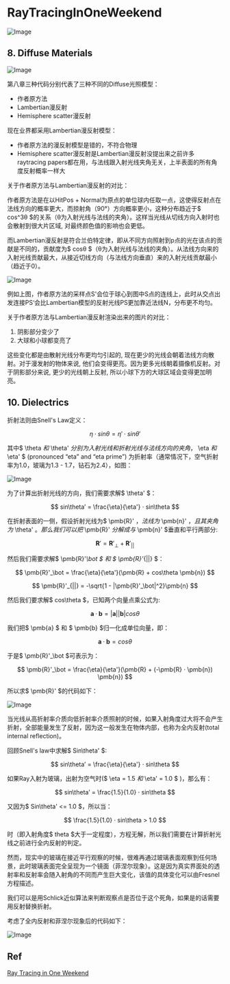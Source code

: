 # RayTracingInOneWeekend

![Image](https://github.com/Richbabe/RayTracingInOneWeekend/blob/main/Image/FinalResult.png?raw=true)

## 8. Diffuse Materials
![Image](https://github.com/Richbabe/RayTracingInOneWeekend/blob/main/Image/DiffuseModelsCompare.png?raw=true)

第八章三种代码分别代表了三种不同的Diffuse光照模型：
* 作者原方法
* Lambertian漫反射
* Hemisphere scatter漫反射

现在业界都采用Lambertian漫反射模型：
* 作者原方法的漫反射模型是错的，不符合物理
* Hemisphere scatter漫反射是Lambertian漫反射没提出来之前许多raytracing papers都在用，与法线跟入射光线夹角无关，上半表面的所有角度反射概率一样大

关于作者原方法与Lambertian漫反射的对比：

作者原方法是在以HitPos + Normal为原点的单位球内任取一点，这使得反射点在法线方向的概率更大，而掠射角（90°）方向概率更小，这种分布趋近于$ cos^3θ $的关系（θ为入射光线与法线的夹角）。这样当光线从切线方向入射时也会散射到很大片区域, 对最终颜色值的影响也会更低。

而Lambertian漫反射是符合兰伯特定律，即从不同方向照射到p点的光在该点的贡献是不同的，贡献度为$ cosθ $（θ为入射光线与法线的夹角）。从法线方向来的入射光线贡献最大，从接近切线方向（与法线方向垂直）来的入射光线贡献最小（趋近于0）。

![Image](https://github.com/Richbabe/RayTracingInOneWeekend/blob/main/Image/LamberCompare.png?raw=true)

例如上图，作者原方法的采样点S'会位于球心到图中S点的连线上，此时从交点出发连接PS‘会比Lambertian模型的反射光线PS更加靠近法线N，分布更不均匀。

关于作者原方法与Lambertian漫反射渲染出来的图片的对比：
1. 阴影部分变少了
2. 大球和小球都变亮了

这些变化都是由散射光线分布更均匀引起的, 现在更少的光线会朝着法线方向散射。对于漫发射的物体来说, 他们会变得更亮。因为更多光线朝着摄像机反射。对于阴影部分来说, 更少的光线朝上反射, 所以小球下方的大球区域会变得更加明亮。

## 10. Dielectrics
折射法则由Snell's Law定义：

$$ \eta · sin\theta = \eta' · sin\theta' $$

其中$ \theta $和$ \theta' $分别为入射光线和折射光线与法线方向的夹角，$ \eta $和$ \eta' $ (pronounced “eta” and “eta prime”) 为折射率（通常情况下，空气折射率为1.0，玻璃为1.3 - 1.7，钻石为2.4），如图：

![Image](https://github.com/Richbabe/RayTracingInOneWeekend/blob/main/Image/RayRefraction.png?raw=true)

为了计算出折射光线的方向，我们需要求解$ \theta' $：

$$  sin\theta’ = \frac{\eta}{\eta'} · sin\theta $$

在折射表面的一侧，假设折射光线为$ \pmb{R}' $，法线为$ \pmb{n}' $，且其夹角为$ \theta' $。那么我们可以把$ \pmb{R}' $分解成与$ \pmb{n}' $垂直和平行两部分:

$$ \pmb{R}' = \pmb{R}'_\bot + \pmb{R}'_{||} $$

然后我们需要求解$ \pmb{R}'_\bot $ 和 $ \pmb{R}'_{||} $：

$$ \pmb{R}'_\bot = \frac{\eta}{\eta'}(\pmb{R} + cos\theta \pmb{n}) $$

$$ \pmb{R}'_{||} = -\sqrt{1 - |\pmb{R}'_\bot|^2}\pmb{n} $$

然后我们要求解$ cos\theta $，已知两个向量点乘公式为:

$$ \pmb{a} · \pmb{b} = |\pmb{a}||\pmb{b}|cos\theta $$ 

我们把$ \pmb{a} $ 和 $ \pmb{b} $归一化成单位向量，即：

$$ \pmb{a} · \pmb{b} = cos\theta $$ 

于是$ \pmb{R}'_\bot $可表示为：

$$ \pmb{R}'_\bot = \frac{\eta}{\eta'}(\pmb{R} + (-\pmb{R} · \pmb{n}) \pmb{n}) $$

所以求$ \pmb{R}' $的代码如下：

![Image](https://github.com/Richbabe/RayTracingInOneWeekend/blob/main/Image/RefractionCode.png?raw=true)

当光线从高折射率介质向低折射率介质照射的时候，如果入射角度过大将不会产生折射，全部能量发生了反射，因为这一般发生在物体内部，也称为全内反射(total internal reflection)。

回顾Snell's law中求解$ Sin\theta' $:

$$  sin\theta’ = \frac{\eta}{\eta'} · sin\theta $$

如果Ray入射为玻璃，出射为空气时($ \eta = 1.5 $和$ \eta' = 1.0 $ )，那么有：

$$  sin\theta’ = \frac{1.5}{1.0} · sin\theta $$

又因为$ Sin\theta' <= 1.0 $，所以当：

$$ \frac{1.5}{1.0} · sin\theta > 1.0 $$

时（即入射角度$ theta $大于一定程度），方程无解，所以我们需要在计算折射光线之前进行全内反射的判定。

然而，现实中的玻璃在接近平行观察的时候，很难再通过玻璃表面观察到任何场景，此时玻璃表面完全呈现为一个镜面（菲涅尔现象）。这是因为真实界面处的透射率和反射率会随入射角的不同而产生巨大变化，该值的具体变化可以由Fresnel方程描述。

我们可以是用Schlick近似算法来判断观察点是否位于这个死角，如果是的话需要用反射替换折射。

考虑了全内反射和菲涅尔现象后的代码如下：

![Image](https://github.com/Richbabe/RayTracingInOneWeekend/blob/main/Image/RefractionWithReflection.png?raw=true)


## Ref
[Ray Tracing in One Weekend](https://raytracing.github.io/books/RayTracingInOneWeekend.html)